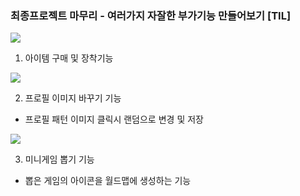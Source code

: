 
### 최종프로젝트 마무리 - 여러가지 자잘한 부가기능 만들어보기 [TIL]

![](https://img1.blogblog.com/img/video_object.png)

  

1. 아이템 구매 및 장착기능

  

![](https://img1.blogblog.com/img/video_object.png)

  

  

  

2. 프로필 이미지 바꾸기 기능

- 프로필 패턴 이미지 클릭시 랜덤으로 변경 및 저장

  

![](https://img1.blogblog.com/img/video_object.png)

  

3. 미니게임 뽑기 기능

- 뽑은 게임의 아이콘을 월드맵에 생성하는 기능